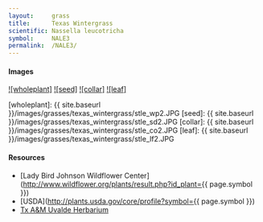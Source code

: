 ```yaml
---
layout:     grass
title:      Texas Wintergrass
scientific: Nassella leucotricha
symbol:     NALE3
permalink:  /NALE3/
---
```


#### Images

[![wholeplant]][uvtamu_NALE3_wholeplant]
[![seed]][uvtamu_NALE3_seed]
[![collar]][uvtamu_NALE3_collar]
[![leaf]][uvtamu_NALE3_leaf]

[wholeplant]: {{ site.baseurl }}/images/grasses/texas_wintergrass/stle_wp2.JPG
[seed]: {{ site.baseurl }}/images/grasses/texas_wintergrass/stle_sd2.JPG
[collar]: {{ site.baseurl }}/images/grasses/texas_wintergrass/stle_co2.JPG
[leaf]: {{ site.baseurl }}/images/grasses/texas_wintergrass/stle_lf2.JPG

[uvtamu_NALE3_wholeplant]: http://uvalde.tamu.edu/herbarium/grasses-commom-index/texas-wintergrass/stle_wp-3 "Christine Thompson, Tx A&M Uvalde Herbarium"
[uvtamu_NALE3_seed]: http://uvalde.tamu.edu/herbarium/grasses-commom-index/texas-wintergrass/stle_sd-3 "Christine Thompson, Tx A&M Uvalde Herbarium"
[uvtamu_NALE3_collar]: http://uvalde.tamu.edu/herbarium/grasses-commom-index/texas-wintergrass/stle_co-3 "Christine Thompson, Tx A&M Uvalde Herbarium"
[uvtamu_NALE3_leaf]: http://uvalde.tamu.edu/herbarium/grasses-commom-index/texas-wintergrass/stle_lf-3 "Christine Thompson, Tx A&M Uvalde Herbarium"


#### Resources

* [Lady Bird Johnson Wildflower Center](http://www.wildflower.org/plants/result.php?id_plant={{ page.symbol }})
* [USDA](http://plants.usda.gov/core/profile?symbol={{ page.symbol }})
* [Tx A&M Uvalde Herbarium](http://uvalde.tamu.edu/herbarium/grasses-commom-index)

